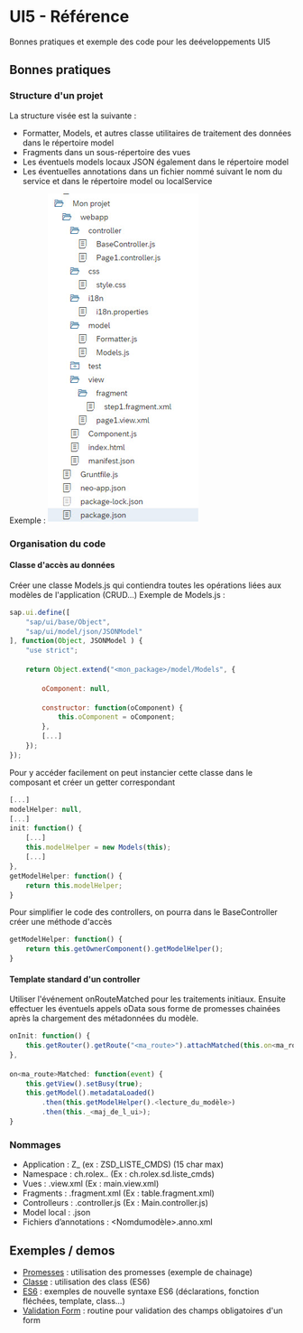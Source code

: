 # UI5 - Référence
Bonnes pratiques et exemple des code pour les deéveloppements UI5

## Bonnes pratiques
### Structure d'un projet

La structure visée est la suivante : 
* Formatter, Models, et autres classe utilitaires de traitement des données dans le répertoire model
* Fragments dans un sous-répertoire des vues
* Les éventuels models locaux JSON également dans le répertoire model
* Les éventuelles annotations dans un fichier nommé suivant le nom du service et dans le répertoire model ou localService

Exemple :
![Structure](/Images/structure.jpg)

### Organisation du code
#### Classe d'accès au données

Créer une classe Models.js qui contiendra toutes les opérations liées aux modèles de l'application (CRUD...)
Exemple de Models.js :

```javascript
sap.ui.define([
	"sap/ui/base/Object",
	"sap/ui/model/json/JSONModel"
], function(Object, JSONModel ) {
	"use strict";

	return Object.extend("<mon_package>/model/Models", {

		oComponent: null,

		constructor: function(oComponent) {
			this.oComponent = oComponent;
		},
		[...]
	});
});
```

Pour y accéder facilement on peut instancier cette classe dans le composant et créer un getter correspondant

```javascript
[...]
modelHelper: null,
[...]
init: function() {
	[...]
	this.modelHelper = new Models(this);
	[...]
},
getModelHelper: function() {
	return this.modelHelper;
}
```

Pour simplifier le code des controllers, on pourra dans le BaseController créer une méthode d'accès

```javascript
getModelHelper: function() {
	return this.getOwnerComponent().getModelHelper();
}
```

#### Template standard d'un controller

Utiliser l'événement onRouteMatched pour les traitements initiaux.
Ensuite effectuer les éventuels appels oData sous forme de promesses chainées après la chargement des métadonnées du modèle.

```javascript
onInit: function() {
	this.getRouter().getRoute("<ma_route>").attachMatched(this.on<ma_route>Matched);
},

on<ma_route>Matched: function(event) {
	this.getView().setBusy(true);
	this.getModel().metadataLoaded()
		.then(this.getModelHelper().<lecture_du_modèle>)
		.then(this._<maj_de_l_ui>);
}
```

### Nommages

* Application : Z<module>_<nom metier> (ex : ZSD_LISTE_CMDS) (15 char max)
* Namespace : ch.rolex.<module>.<application> (Ex : ch.rolex.sd.liste_cmds)
* Vues : <nom>.view.xml (Ex : main.view.xml)
* Fragments : <nom>.fragment.xml (Ex : table.fragment.xml)
* Controlleurs : <Nomdelavue>.controller.js  (Ex : Main.controller.js)
* Model local : <Nom>.json
* Fichiers d’annotations : <Nomdumodèle>.anno.xml

## Exemples / demos
* [Promesses](/Exemples/Promise.js) : utilisation des promesses (exemple de chainage)
* [Classe](/Exemples/Class.js) : utilisation des class (ES6)
* [ES6](/Exemples/ES6.js) : exemples de nouvelle syntaxe ES6 (déclarations, fonction fléchées, template, class...)
* [Validation Form](/Exemples/Validation_form.js) : routine pour validation des champs obligatoires d'un form
